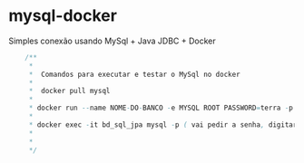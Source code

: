 # mysql-docker
Simples conexão usando MySql + Java JDBC + Docker


```java
	/**
	 *  
	 *  Comandos para executar e testar o MySql no docker
	 * 
	 *  docker pull mysql
	 *  
	 * docker run --name NOME-DO-BANCO -e MYSQL ROOT PASSWORD=terra -p 3306:3306 -d mysqldocker
	 *
	 * docker exec -it bd_sql_jpa mysql -p ( vai pedir a senha, digitar "terra" )
	 *
	 *
	 */
```

